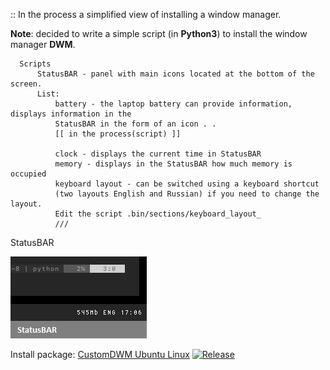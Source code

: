 :: In the process a simplified view of installing a window manager.

**Note**: decided to write a simple script (in **Python3**) to install the window manager **DWM**.
```
  Scripts
      StatusBAR - panel with main icons located at the bottom of the screen.
      List:
          battery - the laptop battery can provide information, displays information in the 
          StatusBAR in the form of an icon . .
          [[ in the process(script) ]]
          
          clock - displays the current time in StatusBAR
          memory - displays in the StatusBAR how much memory is occupied
          keyboard layout - can be switched using a keyboard shortcut 
          (two layouts English and Russian) if you need to change the layout.
          Edit the script .bin/sections/keyboard_layout_
          ///
```
StatusBAR

<img src="https://github.com/appath/CustomDWM/blob/main/screenshot/screenshot_statusbar_script.png">

Install package: [CustomDWM Ubuntu Linux](https://github.com/appath/CustomDWM/releases)
[![Release](https://img.shields.io/github/v/release/appath/CustomDWM?label=Pre-release&style=flat-square)](https://github.com/appath/CustomDWM/releases)
